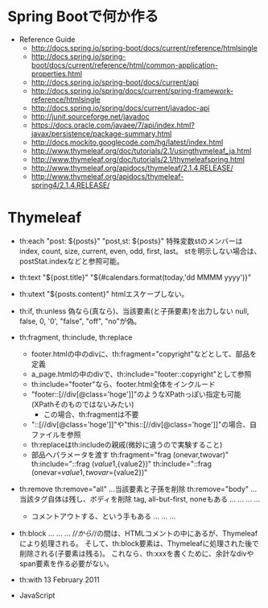 # Spring Bootで何か作る

- Reference Guide
  - http://docs.spring.io/spring-boot/docs/current/reference/htmlsingle
  - http://docs.spring.io/spring-boot/docs/current/reference/html/common-application-properties.html
  - http://docs.spring.io/spring-boot/docs/current/api
  - http://docs.spring.io/spring/docs/current/spring-framework-reference/htmlsingle
  - http://docs.spring.io/spring/docs/current/javadoc-api
  - http://junit.sourceforge.net/javadoc
  - https://docs.oracle.com/javaee/7/api/index.html?javax/persistence/package-summary.html
  - http://docs.mockito.googlecode.com/hg/latest/index.html
  - http://www.thymeleaf.org/doc/tutorials/2.1/usingthymeleaf_ja.html
  - http://www.thymeleaf.org/doc/tutorials/2.1/thymeleafspring.html
  - http://www.thymeleaf.org/apidocs/thymeleaf/2.1.4.RELEASE/
  - http://www.thymeleaf.org/apidocs/thymeleaf-spring4/2.1.4.RELEASE/

# Thymeleaf
- th:each
      "post: ${posts}"
      "post,st: ${posts}"
      特殊変数stのメンバーはindex, count, size, current, even, odd, first, last。
      stを明示しない場合は、postStat.indexなどと参照可能。
- th:text
      "${post.title}"
      "${#calendars.format(today,'dd MMMM yyyy')}"
- th:utext
      "${posts.content}"
      htmlエスケープしない。
- th:if, th:unless
      偽なら(真なら)、当該要素(と子孫要素)を出力しない
      null, false, 0, '0', "false", "off", "no"が偽。
- th:fragment, th:include, th:replace
  - footer.htmlの中のdivに、th:fragment="copyright"などとして、部品を定義
  - a_page.htmlの中のdivで、th:include="footer::copyright"として参照
  - th:include="footer"なら、footer.html全体をインクルード
  - "footer::[//div[@class='hoge']]"のようなXPathっぽい指定も可能(XPathそのものではないみたい)
    - この場合、th:fragmentは不要
  - "::[//div[@class='hoge']]"や"this::[//div[@class='hoge']]"の場合、自ファイルを参照
  - th:replaceはth:includeの親戚(微妙に違うので実験すること)
  - 部品へパラメータを渡す
        th:fragment="frag (onevar,twovar)"
        th:include="::frag (${value1},${value2})"
        th:include="::frag (onevar=${value1},twovar=${value2})"
- th:remove
      th:remove="all"   ...当該要素と子孫を削除
      th:remove="body"  ...当該タグ自体は残し、ボディを削除
      tag, all-but-first, noneもある
      <tbody th:remove="all-but-first">
        <tr th:each=...> ... </tr>
        <tr> ... </tr>
        <tr> ... </tr>
        <tr> ... </tr>
      </tbody>
  - コメントアウトする、という手もある
        <!--/*-->
        <tr> ... </tr>
        <tr> ... </tr>
        <tr> ... </tr>
        <!--*/-->
- th:block
      <!--/*/ <th:block th:each="user : ${users}"> /*/-->
      <tr>
          <td th:text="${user.login}">...</td>
          <td th:text="${user.name}">...</td>
      </tr>
      <tr>
          <td colspan="2" th:text="${user.address}">...</td>
      </tr>
      <!--/*/ </th:block> /*/-->
      /*/から/*/の間は、HTMLコメントの中にあるが、Thymeleafにより処理される。
      そして、th:block要素は、Thymeleafに処理された後で削除される(子要素は残る)。
      これなら、th:xxxを書くために、余計なdivやspan要素を作る必要がない。
- th:with
      <span th:with="df=#{date.format}" 
          th:text="${#calendars.format(today,df)}">13 February 2011</span>
- JavaScript
      <script th:inline="javascript">
      /*<![CDATA[*/
          ...

          var username = /*[[${session.user.name}]]*/ 'Sebastian';

          /*[+
          var msg  = 'Hello, ' + [[${session.user.name}]];
          +]*/

          /*[- */
          var msg  = 'This is a non-working template';
          /* -]*/

          ...
      /*]]>*/
      </script>

- th:object
      VBのwith構文的なやつ。
      th:object="${session.user}"
      th:text="*{firstName}"        session.user.firstNameのこと
      th:text="*{lastName}"
      th:text="*{country}"
- th:href
      <a href="details.html" 
         th:href="@{/order/{fuga}/details(orderId=${o.id}, hoge=4, fuga=8)}">view</a>
      'http://localhost:8080/gtvg/order/fugavalue/details?orderId=3&hoge=4'
- 属性を変える
      th:attr="action=@{/subscribe}" または th:action="@{/subscribe}"
      th:attr="value=#{subscribe.submit}"  または th:value="#{subscribe.submit}"
      th:attr="src=@{/images/gtvglogo.png},title=#{logo},alt=#{logo}"

      th:alt-titleを使うと、altとtitleに同じ値をセットできる(imgタグ向き)。

      class="btn" th:attrappend="' error'"
      th:attrappendとth:attrprependで属性の現在地に付けたせる。
      th:classappendとth:styleappendなら、さらにシンプル。
      th:classappend="error"

      th:checked="${user.active}"     ... user.activeがfalseならchecked属性なし
      th:readonlyやth:selected, th:disabledなどもある
- propertyファイルを参照するとき
      "#{msg.not_found}"
      hoge.htmlに対して、hoge.propertiesやhoge_jp.propertiesの定義を参照。
- パラメータ付きメッセージ
      "#{home.welcome(${session.user.name})}"
      home.welcome=welcome, {0}
      java.text.MessageFormat参照。
- 特殊なコンテキスト変数/オブジェクト
  - param: リクエストパラメータ
  - session: セッション
  - application: サーブレットコンテキスト
  - execInfo
    - templateName
    - now
  - \#ctx, #locale, #vars, ...
  - \#dates, #calendars, #numbers, #strings, #objects, #bools, #arrays, #lists, #sets, #maps, #aggregates, #messages, #ids, #conversions
    - org.thymeleaf.expression.Calendars
    - org.thymeleaf.expression.Dates
    - http://www.thymeleaf.org/apidocs/thymeleaf/2.1.4.RELEASE/
  - \#fields
    - org.thymeleaf.spring4.expression.Fields
- OGNL構文
      http://commons.apache.org/ognl/
- 変数展開
      "|Welcome to our application, ${user.name}!|"
- 3項演算子/デフォルト式
      "${row.even}? 'even' : 'odd'"
      "${session.age}?: '(no age specified)'"
- プリプロセス
      ${}や#{}の代わりに、__${}__や__#{}__を使うと、プリプロセスされる。
- 演算子
  - and, or, not
  - eq, ne
  - gt, ge, lt, le
- Security/Login
  - 素のままで
        th:text="${#httpServletRequest.userPrincipal?.name}"    ...未ログインなら空っぽ
  - extrasと共に
        thymeleaf-extras-springsecurity4
        xmlns:sec="org.thymeleaf.extras.springsecurity4"
        <li class="navbar-text" sec:authorize="hasRole('ROLE_ADMIN')">admin</li>   ...adminのときだけ
        <li class="navbar-text" th:text="${#authentication.name}">hoge</li>      ...未ログインなら"anonymousUser"
        <li class="navbar-text" th:text="${#authentication.principal.username}">hoge</li>      ...未ログインなら、principalが"anonymousUser"なので注意(使えん)
        <li class="navbar-text" sec:authentication="name">fuga</li>   ...未ログインなら"anonymousUser"
        <li sec:authorize="!isAuthenticated()"><a href="../auth/login.html" th:href="@{/login}">ログイン</a></li>
        <li sec:authorize="isAuthenticated()"><a href="#" th:href="@{/logout}">ログアウト</a></li>

## Springと
- thymeleaf-spring4
- org.thymeleaf.spring4
- OGNLの代わりに、SpELが使える
- SpringのBeanを直接参照する
      "${@cacheManager.getCacheNames()}"
- フォーム
  - form要素の中のth:objectは、Formオブジェクトと結びつく
  - input/select/textarea要素にth:fieldでフィールド名を指定
  , th:errors, th:errorclass
  - チェックボックス
        <ul>
          <li th:each="feat : ${allFeatures}">
            <input type="checkbox" th:field="*{features}" th:value="${feat}" />
            <label th:for="${#ids.prev('features')}" 
                   th:text="#{${'seedstarter.feature.' + feat}}">Heating</label>
          </li>
        </ul>
  - ラジオボタン
        <ul>
          <li th:each="ty : ${allTypes}">
            <input type="radio" th:field="*{type}" th:value="${ty}" />
            <label th:for="${#ids.prev('type')}" th:text="#{${'seedstarter.type.' + ty}}">Wireframe</label>
          </li>
        </ul>
  - リスト
        <select th:field="*{type}">
          <option th:each="type : ${allTypes}" 
                  th:value="${type}" 
                  th:text="#{${'seedstarter.type.' + type}}">Wireframe</option>
        </select>
  - 行追加/行削除
        <table>
          <thead>
            <tr>
              <th th:text="#{seedstarter.rows.head.rownum}">Row</th>
              <th th:text="#{seedstarter.rows.head.variety}">Variety</th>
              <th th:text="#{seedstarter.rows.head.seedsPerCell}">Seeds per cell</th>
              <th>
                <button type="submit" name="addRow" th:text="#{seedstarter.row.add}">Add row</button>
              </th>
            </tr>
          </thead>
          <tbody>
            <tr th:each="row,rowStat : *{rows}">
              <td th:text="${rowStat.count}">1</td>
              <td>
                <select th:field="*{rows[__${rowStat.index}__].variety}">
                  <option th:each="var : ${allVarieties}" 
                          th:value="${var.id}" 
                          th:text="${var.name}">Thymus Thymi</option>
                </select>
              </td>
              <td>
                <input type="text" th:field="*{rows[__${rowStat.index}__].seedsPerCell}" />
              </td>
              <td>
                <button type="submit" name="removeRow" 
                        th:value="${rowStat.index}" th:text="#{seedstarter.row.remove}">Remove row</button>
              </td>
            </tr>
          </tbody>
        </table>
  - 入力エラー
    - #fields.hasErrors('all') ... 何かエラーがある? hasAnyErrors()でもOK
    - #fields.hasErrors('hoge') ... hogeフィールドにエラーがある?
    - #fields.errors('hoge') ... hogeフィールドのエラーメッセージ一覧。allErrors()でもOK
    - th:errors="*{hoge}" ... エラーメッセージを<br />で連結
    - th:field付きの要素にth:errorclass="err"を付ける ... エラーがあれば、classに"err"を追加
    - form要素の外で入力エラーを処理するなら、#fields.hasErrors('${myForm}')とか#fields.hasErrors('${myForm.field1}')とかth:errors="${myForm.field1}"とか

- #mvc.uri(...)
- "${{sb.datePlanted}}"で、Spring Conversion Serviceを自動適用
- "#{${'seedstarter.type.' + sb.type}}"
- ユーティリティオブジェクト
      "${#strings.arrayJoin(
           #messages.arrayMsg(
                #strings.arrayPrepend(sb.features,'seedstarter.feature.')), ', ')}"
- th:fragmentをAJAXで返す
      @RequestMapping("/showContentPart")
      public String showContentPart() {
          ...
          return "index :: content"; // index.htmlのth:fragment="content"
                                     // index :: #contentId
                                     // index :: content ('param1')
      }
- routesの逆引き
      @RequestMappingすると、自動的に逆引き用の短縮名が登録される。
      HogeControllerのfuga()なら、HC#fuga といった具合。
      <a th:href="${#mvc.url('HC#fuga').arg(0, 'piyo').arg(1, 'piyopiyo')}">Get Data</a>

# Annotations
- @Component
  - いわゆるコンポーネント(部品、モジュールなどと同じニュアンス)
  - DIオブジェクトの供給元
- @SpringBootApplication
  - @Configuration, @EnableAutoConfiguration, @ComponentScanをまとめたやつ
  - Applicationクラスに付けとけばいいっぽい
  - @Configurationは、クラスをJava Configuration対象とみなす(@Beanを探す)
  - @EnableAutoConfigurationは、jarの依存関係に基づいて自動コンフィグする
  - @ComponentScanは、パッケージから@Componentを探す
- @RestController
  - @Controllerと@ResponseBodyをまとめたやつ
- @Controller
  - いわゆるコントローラ
  - @Componentの一種
- @ResponseBody
  - コントローラの出力を(Viewを通さずに)そのままレスポンスに使う
- @RequestMapping
  - リクエストURLとコントローラのメソッドを対応付ける
- @PathVariable("id")
  - リクエストURLのパスの一部をメソッドの引数として受け取る
- @RequestBody
  - リクエストのボディ部をメソッドの引数として受け取る
- @RequestParam
  - クエリ文字列パラメータをメソッドの引数として受け取る
        @RequestParam(value="wait", defaultValue="false")
- @Service
  - モデルに対するインターフェイスを提供するクラス
  - @Componentの一種
- @Repository
  - ストレージIOを提供するクラス(DAO相当)
  - @Componentの一種
- @Autowired
  - Springによりインスタンス化(DI)されるフィールド
  - Java標準の@Injectや@Resourceも同様
  - @Autowiredと@Injectは型優先で実装クラスを見つけるが、@Resourceは名前優先
  - @Autowiredはrequired属性を持つが、@Injectには無い(常にrequired)
- @Entity
  - エンティティクラス(JPA)
- @Id
  - PKフィールド
- @GeneratedValue
  - PKの生成方法を指定(デフォは「おまかせ」)
- @EnableTransactionManagement
  - Springによるトランザクション管理を有効化
- @Transactional
  - トランザクションの属性を指定
  - propagation: いつトランザクションを作るか
  - readOnly: トランザクション内で書き込みを行うか(ヒントに過ぎない)
        @Transactional(propagation = Propagation.SUPPORTS, readOnly = true)
        @Transactional(propagation = Propagation.REQUIRED, readOnly = false)
- @EnableCaching
  - Springによるキャッシュ管理を有効化
- @Cacheable
  - キャッシュ対象の属性を指定
  - value: キャッシュ名
  - key: キャッシュのキーをSpEL(Spring Expression Language)で指定
        @Cacheable(value = "greetings", key = "#id")
- @CachePut
  - キャッシュインするメソッド
        @CachePut(value = "greetings", key = "#result.id")
        // #root.methodName(メソッド名), #result(戻り値)といったメタデータを使用可能。
- @CacheEvict
  - キャッシュをクリアするメソッド
        @CacheEvict(value="greetings", key="#id")
        @CacheEvict(value="greetings", allEntries=true)
- @ExceptionHandler
  - 例外を処理するメソッド
- @EnableScheduling
  - Springのバッチ処理を有効化
- @Scheduled
  - バッチ処理の属性を指定
        @Scheduled(cron=".....")
        @Scheduled(initialDelay = 5000, fixedRate = 15000)
        @Scheduled(initialDelay = 5000, fixedDelay = 15000)
        @Scheduled(initialDelayString = "${batch.greeting.initialdelay}", fixedDelayString = "${batch.greeting.fixeddelay}")
            // propertyファイルの定義を参照している。
- @EnableAsync
  - Springの非同期処理を有効化
- @Async
  - 非同期実行するメソッド
- @Value
  - フィールドに初期値を与える
- @Profile
  - 特定のプロファイルがアクティブなときだけ有効化されるコンポーネント
        @Profile("batch")
- @RunWith
  - JUnitのrunnerクラスを指定
- @SpringApplicationConfiguration
  - ApplicationContextのロード方法や構成方法を指定
  - unit testなどで、Springアプリを起動するときに使う
- @WebAppConfiguration
  - ApplicationContextとして、WebApplicationContextを使う
- @Test
  - JUnitのテストメソッド
- @Before
  - JUnitで、@Testメソッドの前に実行するメソッド
- @After
  - JUnitで、@Testメソッドのあとに実行するメソッド
- @Mock
  - Mockitoによりモック化するフィールド
- @InjectMocks
  - Mockitoによりモックを注入されるフィールド

# war化
- SpringBootServletInitializer

# hot deploy
- Spring Loaded
      <dependency>
          <groupId>org.springframework</groupId>
          <artifactId>springloaded</artifactId>
      </dependency>
- デバッグ実行すると、コンパイルするたびに自動リロードされる
- 通常の実行時にも自動リロードするには、Javaオプションを追加する必要がある
      -javaagent:d:\dev\springloaded-1.2.4.RELEASE.jar -noverify

# MySQL
- datetime型のカラムとJavaのLocalDateオブジェクトは相互変換できないので、自前のコンバータが必要
      @Converter(autoApply=true)
      public class LocalDateAttributeConverter implements AttributeConverter<LocalDate, Timestamp> {

        @Override
        public Timestamp convertToDatabaseColumn(LocalDate ld) {
          return ld == null ? null : Timestamp.valueOf(ld.atTime(0, 0));
        }

        @Override
        public LocalDate convertToEntityAttribute(Timestamp ts) {
          return ts == null ? null : ts.toLocalDateTime().toLocalDate();
        }

      }

- datetime型のカラムに0が入っている場合(NOT NULL制約付きとかで)、ORMのところで例外が発生するので、対処が必要
  - MySQLのオプションzeroDateTimeBehaviorで制御できる
        spring.datasource.url=jdbc:mysql://localhost/test_lanmap?zeroDateTimeBehavior=convertToNull

# http://qiita.com/uzresk/items/31a4585f7828c4a9334f
- flash
      // controller
      Sting save(RedirectAttributes attrs) {
        attrs.addFlashAttribute("flashMsg", "fuga");
        return "redirect:/index"
      }
      // index.html
      <p  th:text="${flashMsg}">what?</p>
- validation
  -@Length(min=,max=)
  -@Max(value=)
  -@Min(value=)
  -@NotNull
  -@NotEmpty   ""はNG
  -@NotBlank   "   "でもNG
  -@Pattern(regex="regexp", flag=)
  -@Range(min=, max=)
  -@AssertFalse
  -@AssertTrue
          @AssertTrue
          public boolean getInvariant() {
              return ...;
          }
  -@Valid  ...?
  -@Email

      @RequestMapping(...)
      String save(@Validated HogeForm form, BindingResult result) {
          if ( result.hasErrors() ) {
              return "showForm";
          }
  -文言
      ValidationMessages_ja.properties
      メッセージIDは、アノテーション名?
  -カスタム
    - https://access.redhat.com/documentation/ja-JP/JBoss_Enterprise_Application_Platform/5/html-single/Hibernate_Validator_Reference_Guide/index.html#validator-defineconstraints-builtin
    - Validatorを準備
          @Component
          public class AccountValidator implements Validator {
              @Override
              public boolean supports(Class<?> clazz) {
                  return AccountCreateForm.class.isAssignableFrom(clazz);
              }
              @Override
              public void validate(Object target, Errors errors) {
                  AccountCreateForm form = (AccountCreateForm) target;
                  ...
                  errors.rejectValue("accountId",
                          "AccountValidator.duplicateAccountId", "メッセージ");
              }
          }
    - ControllerへDI
          @Autowired
          AccountValidator accountValidator;

          @InitBinder
          public void initBinder(WebDataBinder binder) {
              binder.addValidators(accountValidator);
          }
- messages.propertiesの参照
        @Autowired
        MessageSource messageSource;
        messageSource.getMessage("messageId",
                     new String[] { argument },
                                  "defaultMessage", Locale.JAPAN);
- コンテキストパス
        server.contextPath=/app

# tutorial
## part0
- STSをインストール
- Spring Starter Projectを作成(mvn)
- @pringBootApplication
- Maven => Update Project
- Project => Clean

    ./mvnw spring-boot:run    ...実行
    ./mvnw clean package      ...jar化
    java -jar target/demo-0.0.1-SNAPSHOT.jar   ...実行
    http://localhost:8080/

## part1
- REST(index)
- @RestController
- @RequestMapping
  - value = "/api/greetings"
  - method = RequestMethod.GET
  - produces = MediaType.APPLICATION_JSON_VALUE

## part2
- REST(show, create, update, destroy)
- @PathVariable("id")
- @RequestMapping
  - consumes = MediaType.APPLICATION_JSON_VALUE
- @RequestBody

## part3
- Service
- @Service
- @Autowired

## part4
- JPA
- pom.xmlのscope=runtime
- @Entity
- @Id, @GeneratedValue
- @Repository
- import org.springframework.data.jpa.repository.JpaRepository;
- sql files

## part5
- Transaction
- @EnableTransactionManagement
- @Transactional(propagation = Propagation.SUPPORTS, readOnly = true)  ...既存のTXをサポート
- @Transactional(propagation = Propagation.REQUIRED, readOnly = false) ...TXが無ければ作る

## part6
- Caching
- @EnableCaching
- @Cacheable(value = "greetings", key = "#id")  ...変数idをキーにしてキャッシュを読む
- @CachePut(value = "greetings", key = "#result.id")  ...戻り値のidフィールドをキーにしてキャッシュを更新
- @CacheEvict(value="greetings", key="#id")   ...キャッシュをpurge
- @CacheEvict(value="greetings", allEntries=true)   ...全エントリをpurge
- com.google.guava

## part7
- Scheduling batch jobs
- @EnableScheduling
- @Component
- @Scheduled(cron=".....")
- Logger
- @Scheduled(initialDelay = 5000, fixedRate = 15000)
- @Scheduled(initialDelay = 5000, fixedDelay = 15000)

## part8
- Async request handling
- @Async
- Future<V>
- @RequestParam(value="wait", defaultValue="false")

## part9
- Profile
- @Profile("batch")
- java -jar hoge.jar --spring.profiles.active=batch
- または、application.propertiesに、spring.profiles.active=batchを追加
- application-batch.properties
      hoge.fuga = 1
      hoge.piyo = 2
- int the code
      "${hoge.fuga}"     ... "1"へ展開される
       @Scheduled(initialDelayString = "${batch.greeting.initialdelay}", fixedDelayString = "${batch.greeting.fixeddelay}")
- 文字列内でしか展開できない
- @Scheduledには、initialDelayの仲間のinitialDelayStringがある

## part10
- Testing Service classes
- @RunWith(SpringJUnit4ClassRunner.class)
- @SpringApplicationConfiguration(classes=DemoApplication.class)
- @Test, @Before, @After
- mvn clean package
- またはRun As JUnit testで実施
- mvn clean package -DskipTests

## part11
- Testing Controller classes
- @WebAppConfiguration
- MockMvc    ...request/responseのモック
- com.fasterxml.jackson.databind.ObjectMapper

## part12
- Testing with mock
- @Mock
- @InjectMocks

## part13
- Actuator
- autoconfig, beans, configprops, ...

## part14
- Security
- Basic認証
      // application.propagation
      security.user.name=hoge
      security.user.password=hoge

## part15
- Handling exceptions
- @ExceptionHandler

# tutorial2
## classes
### Model
- Account, Category
- Goods(belongs to Category)
- OrderLine(belongs to Goods), 仮想カラムgetSubtotal()
- Order(has many OrderLine through OrderLines)
- OrderLines, Cart ...コレクション。Modelっぽくない
### Repository
- Account, Category
- Goods ...直SQLでINNER JOIN
- Order ...newしたOrderに、オーダーIDを割り当て、ORDERテーブルへINSERT
### Service
- Account ...isUnusedEmail(email), register(account, password)
- Category ...findAll()
- Goods ...findOne(), findByCategoryId()
- Order ...calcSignature(), purchace()
- ShopUserDetails ...UserDetailsServiceを継承しloadUserByUsername()をオーバーライド
### Validation
- Confirm ...パスワードの2重チェック
- UnusedEmail ...emailの一意性
## Form
- Account, AddtoCart, Cart
## Controller
### Login
- loginForm
### Account
- @ModelAttributeメソッドが返すAccountFormが、自動的にModelへaddAttributeされる
- createForm
- create ...Accountをregisterして、createFinishへリダイレクト
- createFinish
### Goods
- @ModelAttributeを使って、カテゴリマスタ情報をModelへaddAttribute
- showGoods
- addToCart
### Cart
- viewCart
- removeFromCart
### Order
- @AuthenticationPrincipalにより、ログインユーザの情報を得る
- confirm
- order
- finish
## Configuration
### SecurityConfig
- authentication ...
- loginフォーム
- authorization
### AppConfig
- cartをセッションオブジェクトとする
